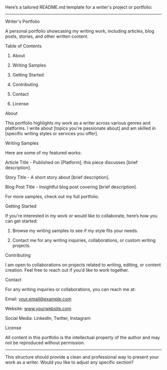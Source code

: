 Here’s a tailored README.md template for a writer's project or portfolio:


---

Writer's Portfolio

A personal portfolio showcasing my writing work, including articles, blog posts, stories, and other written content.

Table of Contents

1. About


2. Writing Samples


3. Getting Started


4. Contributing


5. Contact


6. License



About

This portfolio highlights my work as a writer across various genres and platforms. I write about [topics you're passionate about] and am skilled in [specific writing styles or services you offer].

Writing Samples

Here are some of my featured works:

Article Title - Published on [Platform], this piece discusses [brief description].

Story Title - A short story about [brief description].

Blog Post Title - Insightful blog post covering [brief description].


For more samples, check out my full portfolio.

Getting Started

If you're interested in my work or would like to collaborate, here’s how you can get started:

1. Browse my writing samples to see if my style fits your needs.


2. Contact me for any writing inquiries, collaborations, or custom writing projects.



Contributing

I am open to collaborations on projects related to writing, editing, or content creation. Feel free to reach out if you’d like to work together.

Contact

For any writing inquiries or collaborations, you can reach me at:

Email: your.email@example.com

Website: www.yourwebsite.com

Social Media: LinkedIn, Twitter, Instagram


License

All content in this portfolio is the intellectual property of the author and may not be reproduced without permission.


---

This structure should provide a clean and professional way to present your work as a writer. Would you like to adjust any specific section?

